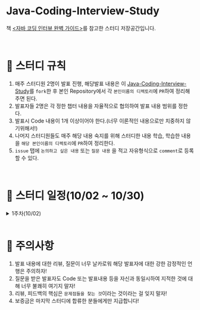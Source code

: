 # Java-Coding-Interview-Study
책 [&lt;자바 코딩 인터뷰 완벽 가이드>](http://www.kyobobook.co.kr/product/detailViewKor.laf?mallGb=KOR&ejkGb=KOR&barcode=9791157688197&orderClick=LA6)를 참고한 스터디 저장공간입니다.

<br>

# 📢 스터디 규칙
1. 매주 스터디원 2명이 발표 진행, 해당발표 내용은 이 [Java-Coding-Interview-Study](https://github.com/mooh2jj/Java-Coding-Interview-Study)를 `fork`한 후 본인 Repository에서 각 `본인이름의 디렉토리`에 `PR`하여 정리해주면 된다.
2. 발표자들 2명은 각 정한 챕터 내용을 자율적으로 협의하여 발표 내용 범위를 정한다.
3. 발표시 Code 내용이 1개 이상이어야 한다.(너무 이론적인 내용으로만 치중하지 않기위해서!)
4. 나머지 스터디원들도 매주 해당 내용 숙지를 위해 스터디한 내용 학습, 학습한 내용을 `해당 본인이름의 디렉토리`에 `PR`하여 정리한다.
5. `issue` 탭에 `논의하고 싶은 내용` 또는 `질문 내용` 을 적고 자유형식으로 `comment`로 등록할 수 있다.


<br>

# 📅 스터디 일정(10/02 ~ 10/30)

<details>
<summary>1주차(10/02)</summary>
<div markdown="1">

* 서로 자기소개 시간 가졌음
* 스터디 취지, 방향, 구성 방식 정하기

</div>
</details>


<br>

# 🎃 주의사항

1. 발표 내용에 대한 리뷰, 질문이 너무 날카로워 해당 발표자에 대한 강한 감정적인 언행은 주의하자!
2. 질문을 받은 발표자도 Code 또는 발표내용 등을 자신과 동일시하여 지적한 것에 대해 너무 불쾌히 여기지 말자!
3. 리뷰, 피드백의 핵심은 `문제점들을 찾는 것`이라는 것이라는 걸 잊지 말자!
4. 보증금은 마지막 스터디에 합류한 분들에게만 지급합니다!
